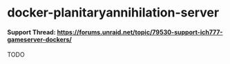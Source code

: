 # docker-planitaryannihilation-server

#### Support Thread: https://forums.unraid.net/topic/79530-support-ich777-gameserver-dockers/

TODO